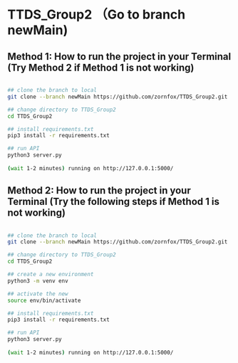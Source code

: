 
# TTDS_Group2 （Go to branch newMain)

## Method 1: How to run the project in your Terminal (Try Method 2 if Method 1 is not working)
```bash

## clone the branch to local 
git clone --branch newMain https://github.com/zornfox/TTDS_Group2.git

## change directory to TTDS_Group2
cd TTDS_Group2

## install requirements.txt
pip3 install -r requirements.txt

## run API 
python3 server.py
 
(wait 1-2 minutes) running on http://127.0.0.1:5000/

```
 
## Method 2: How to run the project in your Terminal (Try the following steps if Method 1 is not working)
```bash

## clone the branch to local 
git clone --branch newMain https://github.com/zornfox/TTDS_Group2.git

## change directory to TTDS_Group2
cd TTDS_Group2

## create a new environment 
python3 -m venv env

## activate the new 
source env/bin/activate

## install requirements.txt
pip3 install -r requirements.txt

## run API 
python3 server.py
 
(wait 1-2 minutes) running on http://127.0.0.1:5000/

```

